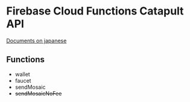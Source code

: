 # Firebase Cloud Functions Catapult API

[Documents on japanese]()

## Functions
- wallet
- faucet
- sendMosaic
- ~~sendMosaicNoFee~~
